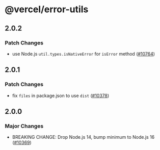 # @vercel/error-utils

## 2.0.2

### Patch Changes

- use Node.js `util.types.isNativeError` for `isError` method ([#10764](https://github.com/khulnasoft/devkit/pull/10764))

## 2.0.1

### Patch Changes

- fix `files` in package.json to use `dist` ([#10378](https://github.com/khulnasoft/devkit/pull/10378))

## 2.0.0

### Major Changes

- BREAKING CHANGE: Drop Node.js 14, bump minimum to Node.js 16 ([#10369](https://github.com/khulnasoft/devkit/pull/10369))
